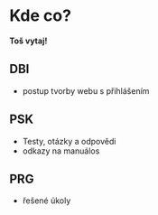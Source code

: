 # Kde co?

**Toš vytaj!**

## DBI

- postup tvorby webu s přihlášením

## PSK

- Testy, otázky a odpovědi
- odkazy na manuálos

## PRG

- řešené úkoly